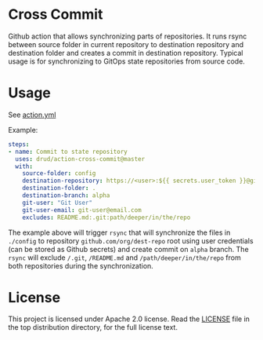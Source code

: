 # Cross Commit

Github action that allows synchronizing parts of repositories. It runs rsync 
between source folder in current repository to destination repository and 
destination folder and creates a commit in destination repository. Typical
usage is for synchronizing to GitOps state repositories from source code.

# Usage

See [action.yml](action.yml)

Example:

```yaml
steps:
- name: Commit to state repository
  uses: drud/action-cross-commit@master
  with:
    source-folder: config
    destination-repository: https://<user>:${{ secrets.user_token }}@github.com/org/dest-repo
    destination-folder: .
    destination-branch: alpha
    git-user: "Git User" 
    git-user-email: git-user@email.com
    excludes: README.md:.git:path/deeper/in/the/repo
```

The example above will trigger `rsync` that will synchronize the files in 
`./config` to repository `github.com/org/dest-repo` root using user credentials
(can be stored as Github secrets) and create commit on `alpha` branch. The 
`rsync` will exclude `/.git`, `/README.md` and `/path/deeper/in/the/repo` from 
both repositories during the synchronization.

# License

This project is licensed under Apache 2.0 license. Read the [LICENSE](LICENSE) 
file in the top distribution directory, for the full license text.
